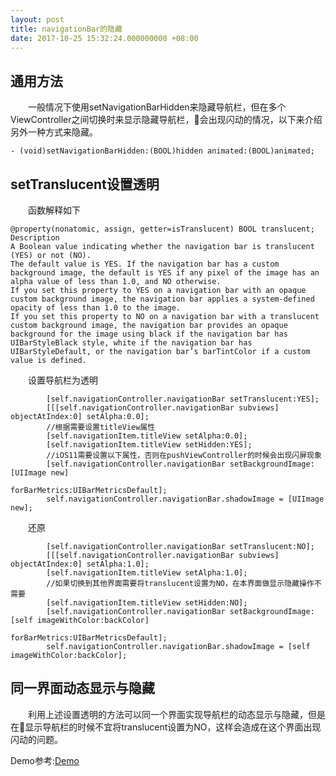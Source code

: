 ```yaml
---
layout: post
title: navigationBar的隐藏
date: 2017-10-25 15:32:24.000000000 +08:00
---
```



通用方法
-----------
&emsp;&emsp;一般情况下使用setNavigationBarHidden来隐藏导航栏，但在多个ViewController之间切换时来显示隐藏导航栏，会出现闪动的情况，以下来介绍另外一种方式来隐藏。
```objc
- (void)setNavigationBarHidden:(BOOL)hidden animated:(BOOL)animated;
```
setTranslucent设置透明
-----------
&emsp;&emsp;函数解释如下

```
@property(nonatomic, assign, getter=isTranslucent) BOOL translucent;
Description	
A Boolean value indicating whether the navigation bar is translucent (YES) or not (NO).
The default value is YES. If the navigation bar has a custom background image, the default is YES if any pixel of the image has an alpha value of less than 1.0, and NO otherwise.
If you set this property to YES on a navigation bar with an opaque custom background image, the navigation bar applies a system-defined opacity of less than 1.0 to the image.
If you set this property to NO on a navigation bar with a translucent custom background image, the navigation bar provides an opaque background for the image using black if the navigation bar has UIBarStyleBlack style, white if the navigation bar has UIBarStyleDefault, or the navigation bar’s barTintColor if a custom value is defined.
```

&emsp;&emsp;设置导航栏为透明

```objc
        [self.navigationController.navigationBar setTranslucent:YES];
        [[[self.navigationController.navigationBar subviews] objectAtIndex:0] setAlpha:0.0];
        //根据需要设置titleView属性
        [self.navigationItem.titleView setAlpha:0.0];
        [self.navigationItem.titleView setHidden:YES];
        //iOS11需要设置以下属性，否则在pushViewController的时候会出现闪屏现象
        [self.navigationController.navigationBar setBackgroundImage:[UIImage new]
                                                      forBarMetrics:UIBarMetricsDefault];
        self.navigationController.navigationBar.shadowImage = [UIImage new];
```
&emsp;&emsp;还原
```objc
        [self.navigationController.navigationBar setTranslucent:NO];
        [[[self.navigationController.navigationBar subviews] objectAtIndex:0] setAlpha:1.0];
        [self.navigationItem.titleView setAlpha:1.0];
        //如果切换到其他界面需要将translucent设置为NO，在本界面做显示隐藏操作不需要
        [self.navigationItem.titleView setHidden:NO];
        [self.navigationController.navigationBar setBackgroundImage:[self imageWithColor:backColor]
                                                      forBarMetrics:UIBarMetricsDefault];
        self.navigationController.navigationBar.shadowImage = [self imageWithColor:backColor];
```

同一界面动态显示与隐藏
----------
&emsp;&emsp;利用上述设置透明的方法可以同一个界面实现导航栏的动态显示与隐藏，但是在显示导航栏的时候不宜将translucent设置为NO，这样会造成在这个界面出现闪动的问题。


Demo参考:[Demo](https://github.com/sjjvenu/NavBarDemo)

